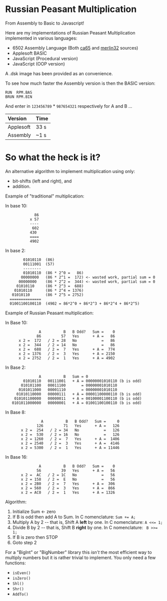 # Russian Peasant Multiplication

From Assembly to Basic to Javascript!

Here are my implementations of Russian Peasant Multiplication implemented in various languages:

* 6502 Assembly Language (Both [ca65](rpm_ca65.s) and [merlin32](rpm_m32.s) sources)
* Applesoft BASIC
* JavaScript (Procedural version)
* JavaScript (OOP version)

A .dsk image has been provided as an convenience.

To see how much faster the Assembly version is then the BASIC version:

```
RUN  RPM.BAS
BRUN RPM.BIN
```

And enter in `123456789` * `987654321` respectively for A and B ...

| Version   | Time |
|:----------|:-----|
| Applesoft | 33 s |
| Assembly  | ~1 s |

# So what the heck is it?

An alternative algorithm to implement multiplication using only:

* bit-shifts (left and right), and
* addition.

Example of "traditional" multiplication:

In base 10:

```
             86
           x 57
           ----
            602
           430
           ====
           4902
```

In base 2:

```
        01010110  (86)
        00111001  (57)
        --------
        01010110  (86 * 2^0 =   86)
       00000000   (86 * 2^1 =  172) <- wasted work, partial sum = 0
      00000000    (86 * 2^2 =  344) <- wasted work, partial sum = 0
     01010110     (86 * 2^3 =  688)
    01010110      (86 * 2^4 = 1376)
   01010110       (86 * 2^5 = 2752)
  ==============
  01001100100110  (4902 = 86*2^0 + 86*2^3 + 86*2^4 + 86*2^5)
```

Example of Russian Peasant multiplication:

In Base 10:

```
               A          B   B Odd?   Sum =    0
              86         57   Yes      + A =   86
      x 2 =  172   / 2 = 28   No           =   86
      x 2 =  344   / 2 = 14   No           =   86
      x 2 =  688   / 2 =  7   Yes      + A =  774
      x 2 = 1376   / 2 =  3   Yes      + A = 2150
      x 2 = 2752   / 2 =  1   Yes      + A = 4902
```

In Base 2:

```
               A          B   Sum = 0
        01010110   00111001   + A = 00000001010110 (b is odd)
       010101100   00011100       = 00000001010110
      0101011000   00001110       = 00000001010110
     01010110000   00000111   + A = 00001100000110 (b is odd)
    010101100000   00000011   + A = 00100001100110 (b is odd)
   0101011000000   00000001   + A = 01001100100110 (b is odd)
```

In Base 8:

```
                A          B   B Odd?   Sum =     0
              126         71   Yes      + A =   126
       x 2 =  254   / 2 = 34   No           =   126
       x 2 =  530   / 2 = 16   No           =   126
       x 2 = 1260   / 2 =  7   Yes      + A =  1406
       x 2 = 2540   / 2 =  3   Yes      + A =  4146
       x 2 = 5300   / 2 =  1   Yes      + A = 11446
```

In Base 16:

```
               A          B   B Odd?   Sum =    0
              56         39   Yes      + A =   56
       x 2 =  AC   / 2 = 1C   No           =   56
       x 2 = 158   / 2 =  E   No           =   56
       x 2 = 2B0   / 2 =  7   Yes      + A =  306
       x 2 = 560   / 2 =  3   Yes      + A =  866
       x 2 = AC0   / 2 =  1   Yes      + A = 1326
```

Algorithm:

1. Initialize Sum <- zero
2. If B is odd then add A to Sum.  In C nomenclature:   `Sum += A;`
3. Multiply A by 2 -- that is, Shift A **left** by one.  In C nomenclature: `A <<= 1;`
4. Divide B by 2 -- that is, Shift B **right** by one. In C nomenclature:   ` B >>= 1;`
5. If B is zero then STOP
6. Goto step 2

For a "BigInt" or "BigNumber" library this _isn't_ the most efficient way to
 multiply numbers but it is rather trivial to implement. You only need a few
 functions:

* `isEven()`
* `isZero()`
* `Shl()`
* `Shr()`
* `AddTo()`

